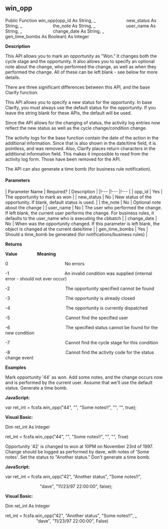 win_opp
-------

Public Function win_opp(opp_id As String, _
                        new_status As String, _
                        the_note As String, _
                        user_name As String, _
                        change_date As String, _
                        gen_time_bombs As Boolean) As Integer

**Description**

This API allows you to mark an opportunity as "Won." It changes both the cycle stage and the opportunity. It also allows you to specify an optional note about the change, who performed the change, as well as when they performed the change. All of these can be left blank - see below for more details.

There are three significant differences between this API, and the base Clarify function.

 This API allows you to specify a new status for the opportunity. In base Clarify, you must always use the default status for the opportunity. If you leave the string blank for these APIs, the default will be used.

 Since the API allows for the changing of status, the activity log entries now reflect the new status as well as the cycle change/condition change.

 The activity logs for the base function contain the date of the action in the additional information. Since that is also shown in the date/time field, it is pointless, and was removed. Also, Clarify places return characters in the additional information field. This makes it impossible to read from the activity log form. Those have been removed for the API.

The API can also generate a time bomb (for business rule notification).

#### Parameters

| Parameter Name | Required? | Description |
|!--- |!--- |!--- |
| opp_id | Yes | The opportunity to mark as won |
| new_status | No | New status of the opportunity. If blank, default status is used. |
| the_note | No | Optional note about the change |
| user_name | No | The user who performed the change. If left blank, the current user performs the change. For business rules, it defaults to the user_name who is executing the cbbatch |
| change_date | No | When was the opportunity changed. If this parameter is left blank, the object is changed at the current date/time |
| gen_time_bombs | Yes | Should a time_bomb be generated (for notifications/business rules) |

**Returns**

**Value**                **Meaning**

0                                              No errors

-1                                             An invalid condition was supplied (internal error - should not ever occur)

-2                                             The opportunity specified cannot be found

-3                                             The opportunity is already closed

-4                                             The opportunity is currently dispatched

-5                                             Cannot find the specified user

-6                                             The specified status cannot be found for the new condition

-7                                             Cannot find the cycle stage for this condition

-8                                             Cannot find the activity code for the status change event

**Examples**

 Mark opportunity '44' as won. Add some notes, and the change occurs now and is performed by the current user. Assume that we'll use the default status. Generate a time bomb.

**JavaScript:**

var ret_int = fcsfa.win_opp("44", "", "Some notes!!", "", "", true);

**Visual Basic:**

Dim ret_int As Integer

ret_int = fcsfa.win_opp("44", "", "Some notes!!", "", "", True)

 Opportunity '42' is changed to won at 10PM on November 23rd of 1997. Change should be logged as performed by dave, with notes of 'Some notes'. Set the status to "Another status." Don't generate a time bomb.

**JavaScript:**

var ret_int = fcsfa.win_opp("42", "Another status", "Some notes!!",

                            "dave", "11/23/97 22:00:00", false);

**Visual Basic:**

Dim ret_int As Integer

ret_int = fcsfa.win_opp("42", "Another status", "Some notes!!", _
                         "dave", "11/23/97 22:00:00", False)